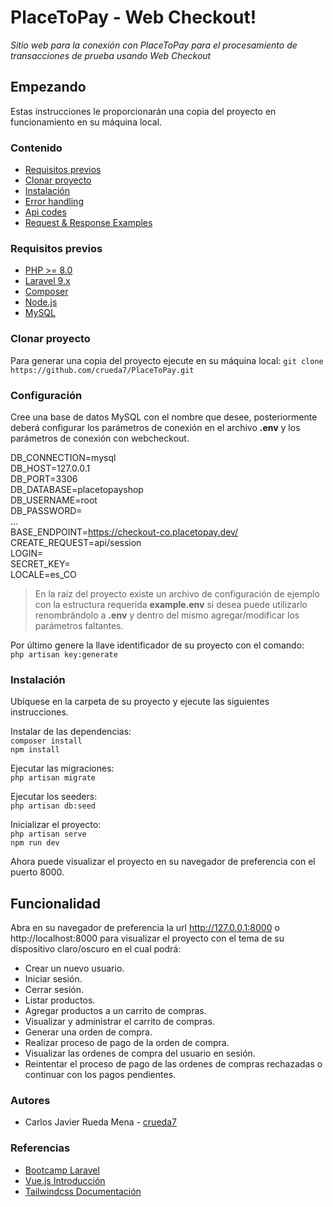 # PlaceToPay - Web Checkout!

*Sitio web para la conexión con PlaceToPay para el procesamiento de transacciones de prueba usando Web Checkout* 

## Empezando

Estas instrucciones le proporcionarán una copia del proyecto en funcionamiento en su máquina local.

### Contenido

- [Requisitos previos](#install)
- [Clonar proyecto](#Usage)
- [Instalación](#Response-Properties)
- [Error handling](#Error-handling)
- [Api codes](#Api-codes)
- [Request & Response Examples](#request-response-examples)

### Requisitos previos

- [PHP >= 8.0](https://www.php.net/manual/en/getting-started.php)
- [Laravel 9.x](https://laravel.com/docs/9.x/installation)
- [Composer](https://getcomposer.org/doc/00-intro.md)
- [Node.js](https://nodejs.org/en/docs/guides/getting-started-guide/)
- [MySQL](https://dev.mysql.com/doc/mysql-getting-started/en/)

### Clonar proyecto

Para generar una copia del proyecto ejecute en su máquina local:
`git clone https://github.com/crueda7/PlaceToPay.git`

### Configuración

Cree una base de datos MySQL con el nombre que desee,  posteriormente deberá configurar los parámetros de conexión en el archivo **.env** y los parámetros de conexión con webcheckout.

DB_CONNECTION=mysql  
DB_HOST=127.0.0.1  
DB_PORT=3306  
DB_DATABASE=placetopayshop  
DB_USERNAME=root  
DB_PASSWORD=  
...  
BASE_ENDPOINT=https://checkout-co.placetopay.dev/ 
CREATE_REQUEST=api/session  
LOGIN=  
SECRET_KEY=  
LOCALE=es_CO

> En la raíz del proyecto existe un archivo de configuración de ejemplo con la estructura requerida **example.env** si desea puede utilizarlo renombrándolo a **.env** y dentro del mismo agregar/modificar los parámetros faltantes.

Por último genere la llave identificador de su proyecto con el comando:  
`php artisan key:generate`

### Instalación

Ubíquese en la carpeta de su proyecto y ejecute las siguientes instrucciones.

Instalar de las dependencias:  
`composer install`  
`npm install`

Ejecutar las migraciones:  
`php artisan migrate`

Ejecutar los seeders:  
`php artisan db:seed`

Inicializar el proyecto:  
`php artisan serve`  
`npm run dev`

Ahora puede visualizar el proyecto en su navegador de preferencia con el puerto 8000.

## Funcionalidad

Abra en su navegador de preferencia la url http://127.0.0.1:8000 o  http://localhost:8000 para visualizar el proyecto con el tema de su dispositivo claro/oscuro en el cual podrá:

- Crear un nuevo usuario.
- Iniciar sesión.
- Cerrar sesión.
- Listar productos.
- Agregar productos a un carrito de compras.
- Visualizar y administrar el carrito de compras.
- Generar una orden de compra.
- Realizar proceso de pago de la orden de compra.
- Visualizar las ordenes de compra del usuario en sesión.
- Reintentar el proceso de pago de las ordenes de compras rechazadas o continuar con los pagos pendientes.

### Autores

- Carlos Javier Rueda Mena - [crueda7](https://github.com/crueda7)

### Referencias

- [Bootcamp Laravel](https://bootcamp.laravel.com/)
- [Vue.js Introducción](https://vuejs.org/guide/introduction.html)
- [Tailwindcss Documentación](https://tailwindcss.com/docs/installation)
